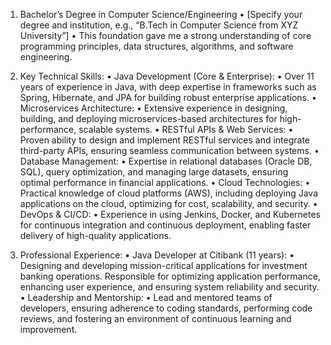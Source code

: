 1.	Bachelor’s Degree in Computer Science/Engineering
	•	[Specify your degree and institution, e.g., “B.Tech in Computer Science from XYZ University”]
	•	This foundation gave me a strong understanding of core programming principles, data structures, algorithms, and software engineering.

3.	Key Technical Skills:
	•	Java Development (Core & Enterprise):
	•	Over 11 years of experience in Java, with deep expertise in frameworks such as Spring, Hibernate, and JPA for building robust enterprise applications.
	•	Microservices Architecture:
	•	Extensive experience in designing, building, and deploying microservices-based architectures for high-performance, scalable systems.
	•	RESTful APIs & Web Services:
	•	Proven ability to design and implement RESTful services and integrate third-party APIs, ensuring seamless communication between systems.
	•	Database Management:
	•	Expertise in relational databases (Oracle DB, SQL), query optimization, and managing large datasets, ensuring optimal performance in financial applications.
	•	Cloud Technologies:
	•	Practical knowledge of cloud platforms (AWS), including deploying Java applications on the cloud, optimizing for cost, scalability, and security.
	•	DevOps & CI/CD:
	•	Experience in using Jenkins, Docker, and Kubernetes for continuous integration and continuous deployment, enabling faster delivery of high-quality applications.
4.	Professional Experience:
	•	Java Developer at Citibank (11 years):
	•	Designing and developing mission-critical applications for investment banking operations. Responsible for optimizing application performance, enhancing user experience, and ensuring system reliability and security.
	•	Leadership and Mentorship:
	•	Lead and mentored teams of developers, ensuring adherence to coding standards, performing code reviews, and fostering an environment of continuous learning and improvement.
